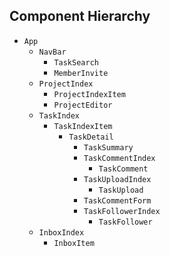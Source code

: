 ## Component Hierarchy

* `App`
  * `NavBar`
    * `TaskSearch`
    * `MemberInvite`
  * `ProjectIndex`
    * `ProjectIndexItem`
    * `ProjectEditor`
  * `TaskIndex`
    * `TaskIndexItem`
      * `TaskDetail`
        * `TaskSummary`
        * `TaskCommentIndex`
          * `TaskComment`
        * `TaskUploadIndex`
          * `TaskUpload`
        * `TaskCommentForm`
        * `TaskFollowerIndex`
          * `TaskFollower`
  * `InboxIndex`
    * `InboxItem`

